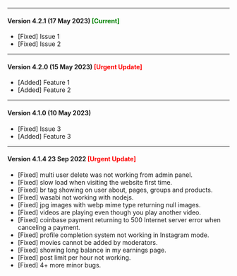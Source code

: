 
---

#### Version 4.2.1 (17 May 2023) <span style="color:green">[Current]</span>
- [Fixed] Issue 1
- [Fixed] Issue 2

---

#### Version 4.2.0 (15 May 2023) <span style="color:red">[Urgent Update]</span>
- [Added] Feature 1
- [Added] Feature 2

---

#### Version 4.1.0 (10 May 2023)
- [Fixed] Issue 3
- [Added] Feature 3


---

#### Version 4.1.4 23 Sep 2022 <span style="color:red">[Urgent Update]</span>
-  [Fixed] multi user delete was not working from admin panel.
-  [Fixed] slow load when visiting the website first time.
-  [Fixed] br tag showing on user about, pages, groups and products.
-  [Fixed] wasabi not working with nodejs.
-  [Fixed] jpg images with webp mime type returning null images.
-  [Fixed] videos are playing even though you play another video.
-  [Fixed] coinbase payment returning to 500 Internet server error when canceling a payment.
-  [Fixed] profile completion system not working in Instagram mode.
-  [Fixed] movies cannot be added by moderators.
-  [Fixed] showing long balance in my earnings page.
-  [Fixed] post limit per hour not working.
-  [Fixed] 4+ more minor bugs.
